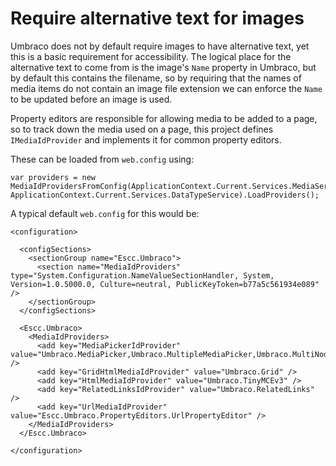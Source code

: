 # Require alternative text for images

Umbraco does not by default require images to have alternative text, yet this is a basic requirement for accessibility. The logical place for the alternative text to come from is the image's `Name` property in Umbraco, but by default this contains the filename, so by requiring that the names of media items do not contain an image file extension we can enforce the `Name` to be updated before an image is used.

Property editors are responsible for allowing media to be added to a page, so to track down the media used on a page, this project defines `IMediaIdProvider` and implements it for common property editors. 

These can be loaded from `web.config` using:

    var providers = new MediaIdProvidersFromConfig(ApplicationContext.Current.Services.MediaService, ApplicationContext.Current.Services.DataTypeService).LoadProviders();

A typical default `web.config` for this would be:

	<configuration>

	  <configSections>
	    <sectionGroup name="Escc.Umbraco">
	      <section name="MediaIdProviders" type="System.Configuration.NameValueSectionHandler, System, Version=1.0.5000.0, Culture=neutral, PublicKeyToken=b77a5c561934e089" />
		</sectionGroup>
   	  </configSections>

	  <Escc.Umbraco>
		<MediaIdProviders>
		  <add key="MediaPickerIdProvider" value="Umbraco.MediaPicker,Umbraco.MultipleMediaPicker,Umbraco.MultiNodeTreePicker" />
		  <add key="GridHtmlMediaIdProvider" value="Umbraco.Grid" />
		  <add key="HtmlMediaIdProvider" value="Umbraco.TinyMCEv3" />
		  <add key="RelatedLinksIdProvider" value="Umbraco.RelatedLinks" />
		  <add key="UrlMediaIdProvider" value="Escc.Umbraco.PropertyEditors.UrlPropertyEditor" />
		</MediaIdProviders>
	  </Escc.Umbraco>

	</configuration>
